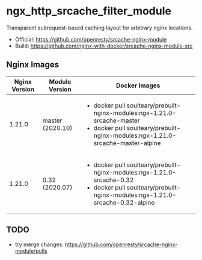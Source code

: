 # ngx_http_srcache_filter_module

Transparent subrequest-based caching layout for arbitrary nginx locations.

- Official: https://github.com/openresty/srcache-nginx-module
- Build: https://github.com/nginx-with-docker/srcache-nginx-module-src
## Nginx Images

<table>
    <thead>
        <tr>
            <th>Nginx Version</th>
            <th>Module Version</th>
            <th>Docker Images</th>
        </tr>
    </thead>
    <tbody>
        <tr>
            <td>1.21.0</td>
            <td>master (2020.10)</td>
            <td><ul>
                <li>docker pull soulteary/prebuilt-nginx-modules:ngx-1.21.0-srcache-master</li>
                <li>docker pull soulteary/prebuilt-nginx-modules:ngx-1.21.0-srcache-master-alpine</li>
            </ul></td>
        </tr>
        <tr>
            <td>1.21.0</td>
            <td>0.32 (2020.07)</td>
            <td><ul>
                <li>docker pull soulteary/prebuilt-nginx-modules:ngx-1.21.0-srcache-0.32</li>
                <li>docker pull soulteary/prebuilt-nginx-modules:ngx-1.21.0-srcache-0.32-alpine</li>
            </ul></td>
        </tr>
    </tbody>
</table>

## TODO

- try merge changes: https://github.com/openresty/srcache-nginx-module/pulls
